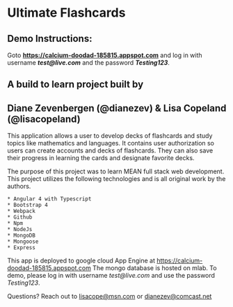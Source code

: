 # Ultimate Flashcards

## Demo Instructions: ##
Goto **https://calcium-doodad-185815.appspot.com** 
and log in with username **_test@live.com_** and the password **_Testing123_**.

## A build to learn project built by ##

## Diane Zevenbergen (@dianezev) & Lisa Copeland (@lisacopeland)

This application allows a user to develop decks of flashcards and study topics like mathematics and languages. It contains user authorization so users can create accounts and decks of flashcards. They can also save their progress in learning the cards and designate favorite decks.  

The purpose of this project was to learn MEAN full stack web development. This project utilizes the following technologies and is all original work by the authors. 

	* Angular 4 with Typescript
	* Bootstrap 4
	* Webpack
	* Github
	* Npm 
	* NodeJs
	* MongoDB
	* Mongoose
	* Express


This app is deployed to google cloud App Engine at https://calcium-doodad-185815.appspot.com 
The mongo database is hosted on mlab. To demo, please log in with username _test@live.com_ and use the password _Testing123_.

Questions? Reach out to lisacope@msn.com or dianezev@comcast.net
